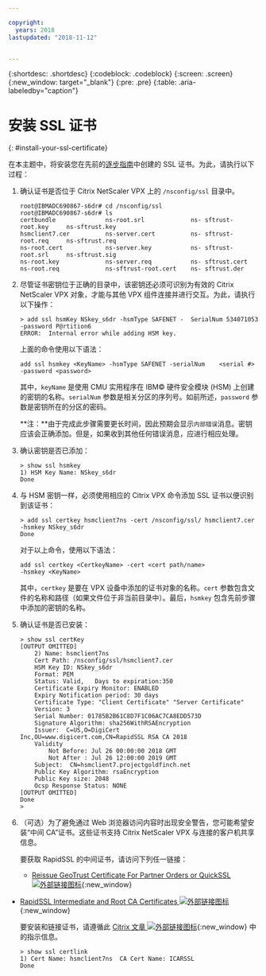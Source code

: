 ```yaml
---

copyright:
  years: 2018
lastupdated: "2018-11-12"


---
```


{:shortdesc: .shortdesc}
{:codeblock: .codeblock}
{:screen: .screen}
{:new_window: target="_blank"}
{:pre: .pre}
{:table: .aria-labeledby="caption"}

# 安装 SSL 证书
{: #install-your-ssl-certificate}

在本主题中，将安装您在先前的[逐步指南](/docs/infrastructure/citrix-netscaler-vpx?topic=citrix-netscaler-vpx-deploying-and-configuring-the-ibm-hardware-security-module-hsm-with-citrix-netscaler-vpx)中创建的 SSL 证书。为此，请执行以下过程：

1.	确认证书是否位于 Citrix NetScaler VPX 上的 `/nsconfig/ssl` 目录中。

	```
	root@IBMADC690867-s6dr# cd /nsconfig/ssl
	root@IBMADC690867-s6dr# ls
	certbundle              ns-root.srl             ns-	sftrust-root.key     ns-sftrust.key
	hsmclient7.cer          ns-server.cert          ns-	sftrust-root.req     ns-sftrust.req
	ns-root.cert            ns-server.key           ns-	sftrust-root.srl     ns-sftrust.sig
	ns-root.key             ns-server.req           ns-	sftrust.cert
	ns-root.req             ns-sftrust-root.cert    ns-	sftrust.der
	```

2.	尽管证书密钥位于正确的目录中，该密钥还必须可识别为有效的 Citrix NetScaler VPX 对象，才能与其他 VPX 组件连接并进行交互。为此，请执行以下操作：

	```
	> add ssl hsmKey NSkey_s6dr -hsmType SAFENET -	SerialNum 534071053 -password P@rtition6
	ERROR:  Internal error while adding HSM key.
	```

	上面的命令使用以下语法：

	```
	add ssl hsmkey <KeyName> -hsmType SAFENET -serialNum 	<serial #> -password <password>
	```

	其中，`keyName` 是使用 CMU 实用程序在 IBM© 硬件安全模块 (HSM) 上创建的密钥的名称。`serialNum` 参数是相关分区的序列号。如前所述，`password` 参数是密钥所在的分区的密码。

	**注：**由于完成此步骤需要更长时间，因此预期会显示`内部错误`消息。密钥应该会正确添加。但是，如果收到其他任何错误消息，应进行相应处理。

3.	确认密钥是否已添加：

	```
	> show ssl hsmkey
	1) HSM Key Name: NSkey_s6dr
 	Done
	```

4.	与 HSM 密钥一样，必须使用相应的 Citrix VPX 命令添加 SSL 证书以便识别到该证书：

	```
	> add ssl certkey hsmclient7ns -cert /nsconfig/ssl/	hsmclient7.cer -hsmkey NSkey_s6dr
	Done
	```

	对于以上命令，使用以下语法：

	```
	add ssl certkey <CertkeyName> -cert <cert path/name>
	-hsmkey <KeyName>
	```

	其中，`certkey` 是要在 VPX 设备中添加的证书对象的名称。`cert` 参数包含文件的名称和路径（如果文件位于非当前目录中）。最后，`hsmkey` 包含先前步骤中添加的密钥的名称。

5.	确认证书是否已安装：

	```
	> show ssl certKey
	[OUTPUT OMITTED]
		2) Name: hsmclient7ns
		Cert Path: /nsconfig/ssl/hsmclient7.cer
		HSM Key ID: NSkey_s6dr
		Format: PEM
		Status: Valid,   Days to expiration:350
		Certificate Expiry Monitor: ENABLED
		Expiry Notification period: 30 days
		Certificate Type: "Client Certificate" "Server Certificate"
		Version: 3
		Serial Number: 01785B2B61C8D7F1C06AC7CA8EDD573D
		Signature Algorithm: sha256WithRSAEncryption
		Issuer:  C=US,O=DigiCert
	Inc,OU=www.digicert.com,CN=RapidSSL RSA CA 2018
		Validity
			Not Before: Jul 26 00:00:00 2018 GMT
			Not After : Jul 26 12:00:00 2019 GMT
		Subject:  CN=hsmclient7.projectgoldfinch.net
		Public Key Algorithm: rsaEncryption
		Public Key size: 2048
		Ocsp Response Status: NONE
	[OUTPUT OMITTED]
	Done
	>
	```

6.	（可选）为了避免通过 Web 浏览器访问内容时出现安全警告，您可能希望安装“中间 CA”证书。这些证书支持 Citrix NetScaler VPX 与连接的客户机共享信息。

	要获取 RapidSSL 的中间证书，请访问下列任一链接：

	* [Reissue GeoTrust Certificate For Partner Orders or QuickSSL ![外部链接图标](../../icons/launch-glyph.svg "外部链接图标")](https://knowledge.digicert.com/solution/SO5989.html){:new_window}
  * [RapidSSL Intermediate and Root CA Certificates ![外部链接图标](../../icons/launch-glyph.svg "外部链接图标")](https://knowledge.digicert.com/generalinformation/INFO1548.html#links){:new_window}

	要安装和链接证书，请遵循此 [Citrix 文章 ![外部链接图标](../../icons/launch-glyph.svg "外部链接图标")](https://support.citrix.com/article/CTX114146){:new_window} 中的指示信息。

	```
	> show ssl certlink
	1) Cert Name: hsmclient7ns  CA Cert Name: ICARSSL
	Done
	```
